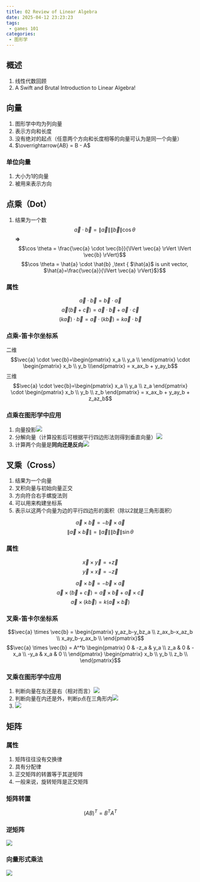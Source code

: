 ```yaml
---
title: 02 Review of Linear Algebra
date: 2025-04-12 23:23:23
tags: 
 - games 101
categories:
 - 图形学
---
```


## 概述
1. 线性代数回顾
2. A Swift and Brutal  Introduction to Linear Algebra!

## 向量
1. 图形学中均为列向量
2. 表示方向和长度
3. 没有绝对的起点（任意两个方向和长度相等的向量可认为是同一个向量）
4. $\overrightarrow{AB} = B - A$

### 单位向量
1. 大小为1的向量
2. 被用来表示方向

## 点乘（Dot）
1. 结果为一个数
$$ \vec{a}\cdot\vec{b}=\lVert\vec{a}\rVert\lVert\vec{b}\rVert \cos\theta $$
**=>**
$$\cos \theta = \frac{\vec{a} \cdot \vec{b}}{\lVert \vec{a} \rVert \lVert \vec{b} \rVert}$$
$$\cos \theta = \hat{a} \cdot \hat{b} ,\text { $\hat{a}$ is unit vector, $\hat{a}=\frac{\vec{a}}{\lVert \vec{a} \rVert}$}$$

### 属性
$$\vec{a} \cdot \vec{b} = \vec{b} \cdot \vec{a}$$
$$\vec{a}(\vec{b} + \vec{c}) = \vec{a} \cdot \vec{b} + \vec{a} \cdot \vec{c}$$
$$(k\vec{a})\cdot \vec{b}= \vec{a} \cdot (k\vec{b}) = k{\vec{a} \cdot \vec{b}}$$


### 点乘-笛卡尔坐标系
二维
$$\vec{a} \cdot \vec{b}=\begin{pmatrix} x_a \\ y_a \\ \end{pmatrix} \cdot \begin{pmatrix} x_b \\ y_b \\\end{pmatrix} = x_ax_b + y_ay_b$$
三维
$$\vec{a} \cdot \vec{b}=\begin{pmatrix} x_a \\ y_a \\ z_a \end{pmatrix} \cdot \begin{pmatrix} x_b \\ y_b \\ z_b \end{pmatrix} = x_ax_b + y_ay_b + z_az_b$$

### 点乘在图形学中应用
1. 向量投影![](Pasted%20image%2020250112113614.png)
2. 分解向量（计算投影后可根据平行四边形法则得到垂直向量）![](Pasted%20image%2020250112113625.png)
3. 计算两个向量是**同向还是反向**![](Pasted%20image%2020250112113701.png)
## 叉乘（Cross）
1. 结果为一个向量
2. 叉积向量与初始向量正交
3. 方向符合右手螺旋法则
4. 可以用来构建坐标系
5. 表示以这两个向量为边的平行四边形的面积（除以2就是三角形面积）

$$\vec{a} \times \vec{b} = -\vec{b} \times \vec{a}$$
$$\lVert \vec{a} \times \vec{b} \rVert = \lVert \vec{a} \rVert \lVert \vec{b} \rVert \sin \theta$$
### 属性
$$\vec{x} \times \vec{y} = +\vec{z}$$
$$\vec{y} \times \vec{x} = -\vec{z}$$

$$\vec{a} \times \vec{b} = -\vec{b} \times \vec{a}$$
$$\vec{a} \times (\vec{b} + \vec{c}) = \vec{a} \times \vec{b} + \vec{a} \times \vec{c}$$
$$\vec{a} \times (k\vec{b}) = k(\vec{a} \times \vec{b})$$
### 叉乘-笛卡尔坐标系
$$\vec{a} \times \vec{b} = 
\begin{pmatrix}
    y_az_b-y_bz_a \\
    z_ax_b-x_az_b \\
    x_ay_b-y_ax_b \\
\end{pmatrix}$$
$$\vec{a} \times \vec{b} = A^*b
\begin{pmatrix}
    0 & -z_a & y_a \\
    z_a & 0 & -x_a \\
    -y_a & x_a & 0 \\
\end{pmatrix}
\begin{pmatrix}
    x_b \\
    y_b \\
    z_b \\
\end{pmatrix}$$

### 叉乘在图形学中应用
1. 判断向量在左还是右（相对而言）![](Pasted%20image%2020250112172643.png)
2. 判断向量在内还是外，判断p点在三角形内![](Pasted%20image%2020250112172701.png)
3. ![](Pasted%20image%2020250112172916.png)
## 矩阵
### 属性
1. 矩阵往往没有交换律
2. 具有分配律
3. 正交矩阵的转置等于其逆矩阵
4. 一般来说，旋转矩阵是正交矩阵

### 矩阵转置
$$(AB)^T=B^TA^T$$
### 逆矩阵
![](Pasted%20image%2020250112173256.png)
### 向量形式乘法
![](Pasted%20image%2020250112173402.png)
